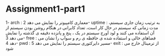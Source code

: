 # Assignment1-part1

1- arch : معماری کامپیوتر را نمایش می دهد
2- uptime : به ترتیب زمان جاری سیستم، مدت زمانی که سیستم در حال کار است، تعداد کابرانی در هنگام روشن بودن سیستم از آن استفاده می کنند و لود اَورج سیستم در یک ، پنج و  پانزده دقیقه ی گذشته را نمایش می دهد 
3- free : فضاهای خالی و استفاده شده ی حافظه ی رم و سواَپ را نشان می دهد
4- pwd : مسیر دایرکتوری سیستم را نمایش می دهد
5- exit : از ترمینال خارج می شود
